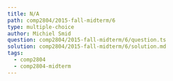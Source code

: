 ```yaml
---
title: N/A
path: comp2804/2015-fall-midterm/6
type: multiple-choice
author: Michiel Smid
question: comp2804/2015-fall-midterm/6/question.ts
solution: comp2804/2015-fall-midterm/6/solution.md
tags:
  - comp2804
  - comp2804-midterm
---
```

